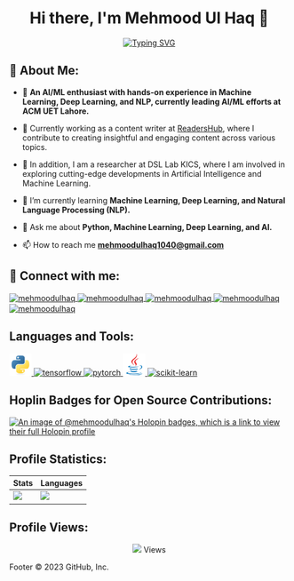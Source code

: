 <body>
    <div align="center">
      <h1 color=#F7CC18FF> Hi there, I'm Mehmood Ul Haq 👋</h1>
    </div>
  
  <p align="center">
    <a href="https://git.io/typing-svg"><img src="https://readme-typing-svg.herokuapp.com?font=sans-serif+fonts&weight=800&size=24&duration=2000&pause=1000&color=F7CC18&center=true&vCenter=true&width=435&lines=AI/ML+Enthusiast+;Content+Writer;Student+at+UET+Lahore;AI/ML+Lead+at+ACM+UET+Lahore;Researcher+at+DSL+Lab+KICS;Computer+Engineer;" alt="Typing SVG" /></a>
  </p>

## 🚀 About Me:
- 🤖 **An AI/ML enthusiast with hands-on experience in Machine Learning, Deep Learning, and NLP, currently leading AI/ML efforts at ACM UET Lahore.**
  
- 🤝 Currently working as a content writer at [ReadersHub]([url](https://www.readershub.site/?m=1)), where I contribute to creating insightful and engaging content across various topics.

- 🔬 In addition, I am a researcher at DSL Lab KICS, where I am involved in exploring cutting-edge developments in Artificial Intelligence and Machine Learning.

- 🌱 I’m currently learning **Machine Learning, Deep Learning, and Natural Language Processing (NLP).**

- 💬 Ask me about **Python, Machine Learning, Deep Learning, and AI.**

- 📫 How to reach me **mehmoodulhaq1040@gmail.com**

## 🔗 Connect with me:
<p align="left">
  <a href="https://twitter.com/mehmoodulhaq1040" target="blank">
    <img align="center" src="https://raw.githubusercontent.com/rahuldkjain/github-profile-readme-generator/master/src/images/icons/Social/twitter.svg" alt="mehmoodulhaq" height="30" width="40" />
  </a>
  <a href="https://linkedin.com/in/mehmodulhaq570" target="blank">
    <img align="center" src="https://raw.githubusercontent.com/rahuldkjain/github-profile-readme-generator/master/src/images/icons/Social/linked-in-alt.svg" alt="mehmoodulhaq" height="30" width="40" />
  </a>
  <a href="https://fb.com/mehmoodulhaq" target="blank">
    <img align="center" src="https://raw.githubusercontent.com/rahuldkjain/github-profile-readme-generator/master/src/images/icons/Social/facebook.svg" alt="mehmoodulhaq" height="30" width="40" />
  </a>
  <a href="https://instagram.com/mehmood02_" target="blank">
    <img align="center" src="https://raw.githubusercontent.com/rahuldkjain/github-profile-readme-generator/master/src/images/icons/Social/instagram.svg" alt="mehmoodulhaq" height="30" width="40" />
  </a>
  <a href="https://www.leetcode.com/mehmoodulhaq1040" target="blank">
    <img align="center" src="https://raw.githubusercontent.com/rahuldkjain/github-profile-readme-generator/master/src/images/icons/Social/leet-code.svg" alt="mehmoodulhaq" height="30" width="40" />
  </a>
</p>

## Languages and Tools:
<p align="left">
  <a href="https://www.python.org" target="_blank" rel="noreferrer">
    <img src="https://raw.githubusercontent.com/devicons/devicon/master/icons/python/python-original.svg" alt="python" width="40" height="40" />
  </a>
  <a href="https://www.tensorflow.org/" target="_blank" rel="noreferrer">
    <img src="https://www.vectorlogo.zone/logos/tensorflow/tensorflow-icon.svg" alt="tensorflow" width="40" height="40" />
  </a>
  <a href="https://pytorch.org/" target="_blank" rel="noreferrer">
    <img src="https://www.vectorlogo.zone/logos/pytorch/pytorch-icon.svg" alt="pytorch" width="40" height="40" />
  </a>
  <a href="https://www.java.com" target="_blank" rel="noreferrer">
    <img src="https://raw.githubusercontent.com/devicons/devicon/master/icons/java/java-original.svg" alt="java" width="40" height="40" />
  </a>
  <a href="https://scikit-learn.org/" target="_blank" rel="noreferrer">
    <img src="https://upload.wikimedia.org/wikipedia/commons/0/05/Scikit_learn_logo_small.svg" alt="scikit-learn" width="40" height="40" />
  </a>
</p>

## Hoplin Badges for Open Source Contributions:

[![An image of @mehmoodulhaq's Holopin badges, which is a link to view their full Holopin profile](https://holopin.me/mehmoodulhaq)](https://holopin.io/@mehmoodulhaq)

## Profile Statistics:
Stats|Languages
|---|---|
|![](https://github-profile-summary-cards.vercel.app/api/cards/stats?username=mehmoodulhaq570&theme=gruvbox)|![](https://github-profile-summary-cards.vercel.app/api/cards/repos-per-language?username=mehmoodulhaq570&theme=gruvbox)|

## Profile Views:
<p align="center"> 
    <img src="https://profile-counter.glitch.me/mehmoodulhaq570/count.svg" />
  Views<br>
</p>

Footer
© 2023 GitHub, Inc.





